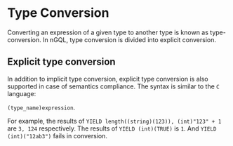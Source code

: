 # Type Conversion

Converting an expression of a given type to another type is known as type-conversion. In nGQL, type conversion is divided into explicit conversion.
<!-- Converting an expression of a given type to another type is known as type-conversion. In nGQL, type conversion is divided into implicit conversion and explicit conversion. -->

<!-- ## Implicit type conversion

Implicit conversions are automatically performed when a value is copied to a compatible type.

1. Following types can implicitly converted to `bool`:

   - The conversions from/to bool consider `false` equivalent to `0` for empty string types, and `true` is equivalent to all other values.
   - The conversions from/to bool consider `false` equivalent to `0` for int types, and `true` is equivalent to all other values.
   - The conversions from/to bool consider `false` equivalent to `0.0` for float types, and `true` is equivalent to all other values.

2. `int` can implicitly converted to `double`. -->

## Explicit type conversion

In addition to implicit type conversion, explicit type conversion is also supported in case of semantics compliance. The syntax is similar to the `C` language:

`(type_name)expression`.

For example, the results of `YIELD length((string)(123)), (int)"123" + 1` are `3, 124` respectively. The results of `YIELD (int)(TRUE)` is `1`. And `YIELD (int)("12ab3")` fails in conversion.

